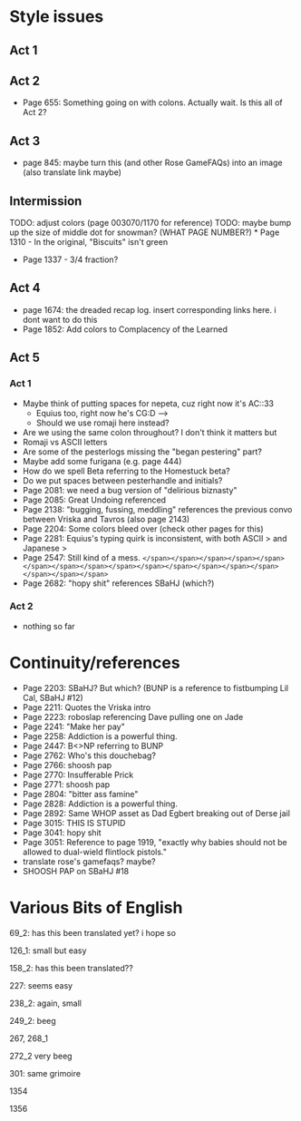 # Style issues
## Act 1
## Act 2
* Page 655: Something going on with colons. Actually wait. Is this all of Act 2?
## Act 3
* page 845: maybe turn this (and other Rose GameFAQs) into an image (also translate link maybe)
## Intermission
TODO: adjust colors (page 003070/1170 for reference)
TODO: maybe bump up the size of middle dot for snowman?
(WHAT PAGE NUMBER?) * Page 1310 - In the original, "Biscuits" isn't green
* Page 1337 - 3/4 fraction?
## Act 4
* page 1674: the dreaded recap log. insert corresponding links here. i dont want to do this
* Page 1852: Add colors to Complacency of the Learned
## Act 5 
### Act 1
* Maybe think of putting spaces for nepeta, cuz right now it's AC::33
    * Equius too, right now he's CG:D -->
    * Should we use romaji here instead?
* Are we using the same colon throughout? I don't think it matters but
* Romaji vs ASCII letters
* Are some of the pesterlogs missing the "began pestering" part?
* Maybe add some furigana (e.g. page 444)
* How do we spell Beta referring to the Homestuck beta?
* Do we put spaces between pesterhandle and initials?
* Page 2081: we need a bug version of "delirious biznasty"
* Page 2085: Great Undoing referenced
* Page 2138: "bugging, fussing, meddling" references the previous convo between Vriska and Tavros (also page 2143)
* Page 2204: Some colors bleed over (check other pages for this)
* Page 2281: Equius's typing quirk is inconsistent, with both ASCII > and Japanese >
* Page 2547: Still kind of a mess.
`</span></span></span></span></span></span></span></span></span></span></span></span></span></span></span></span></span>`
* Page 2682: "hopy shit" references SBaHJ (which?)
### Act 2
* nothing so far

# Continuity/references
* Page 2203: SBaHJ? But which? (BUNP is a reference to fistbumping Lil Cal, SBaHJ #12)
* Page 2211: Quotes the Vriska intro
* Page 2223: roboslap referencing Dave pulling one on Jade
* Page 2241: "Make her pay"
* Page 2258: Addiction is a powerful thing.
* Page 2447: B<>NP referring to BUNP
* Page 2762: Who's this douchebag?
* Page 2766: shoosh pap
* Page 2770: Insufferable Prick
* Page 2771: shoosh pap
* Page 2804: "bitter ass famine"
* Page 2828: Addiction is a powerful thing.
* Page 2892: Same WHOP asset as Dad Egbert breaking out of Derse jail
* Page 3015: THIS IS STUPID
* Page 3041: hopy shit
* Page 3051: Reference to page 1919, "exactly why babies should not be allowed to dual-wield flintlock pistols."
* translate rose's gamefaqs? maybe?
* SHOOSH PAP on SBaHJ #18

# Various Bits of English
69_2: has this been translated yet? i hope so

126_1: small but easy

158_2: has this been translated??

227: seems easy

238_2: again, small

249_2: beeg

267, 268_1

272_2 very beeg

301: same grimoire

1354

1356

